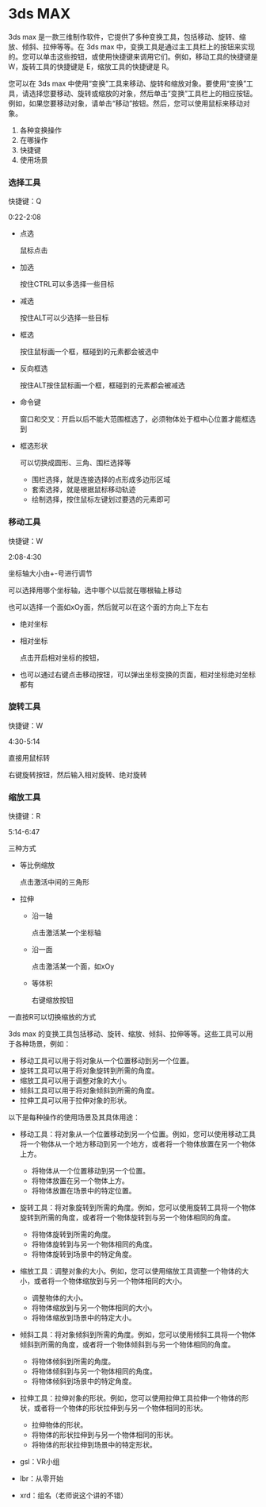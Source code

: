 # 3ds MAX



3ds max 是一款三维制作软件，它提供了多种变换工具，包括移动、旋转、缩放、倾斜、拉伸等等。在 3ds max 中，变换工具是通过主工具栏上的按钮来实现的。您可以单击这些按钮，或使用快捷键来调用它们。例如，移动工具的快捷键是 W，旋转工具的快捷键是 E，缩放工具的快捷键是 R。

您可以在 3ds max 中使用“变换”工具来移动、旋转和缩放对象。要使用“变换”工具，请选择您要移动、旋转或缩放的对象，然后单击“变换”工具栏上的相应按钮。例如，如果您要移动对象，请单击“移动”按钮。然后，您可以使用鼠标来移动对象。



1. 各种变换操作
2. 在哪操作
3. 快捷键
4. 使用场景



### 选择工具

快捷键：Q

0:22-2:08



- 点选

  鼠标点击

- 加选

  按住CTRL可以多选择一些目标

- 减选

  按住ALT可以少选择一些目标

- 框选

  按住鼠标画一个框，框碰到的元素都会被选中

- 反向框选

  按住ALT按住鼠标画一个框，框碰到的元素都会被减选

- 命令键

  窗口和交叉：开启以后不能大范围框选了，必须物体处于框中心位置才能框选到

- 框选形状

  可以切换成圆形、三角、围栏选择等

  - 围栏选择，就是连接选择的点形成多边形区域
  - 套索选择，就是根据鼠标移动轨迹
  - 绘制选择，按住鼠标左键划过要选的元素即可



### 移动工具

快捷键：W

2:08-4:30

坐标轴大小由+-号进行调节

可以选择用哪个坐标轴，选中哪个以后就在哪根轴上移动

也可以选择一个面如xOy面，然后就可以在这个面的方向上下左右

- 绝对坐标

- 相对坐标

  点击开启相对坐标的按钮，

- 也可以通过右键点击移动按钮，可以弹出坐标变换的页面，相对坐标绝对坐标都有



### 旋转工具

快捷键：W

4:30-5:14

直接用鼠标转

右键旋转按钮，然后输入相对旋转、绝对旋转



### 缩放工具

快捷键：R

5:14-6:47

三种方式

- 等比例缩放

  点击激活中间的三角形

- 拉伸

  - 沿一轴

    点击激活某一个坐标轴

  - 沿一面

    点击激活某一个面，如xOy

  - 等体积

    右键缩放按钮

一直按R可以切换缩放的方式





3ds max 的变换工具包括移动、旋转、缩放、倾斜、拉伸等等。这些工具可以用于各种场景，例如：

- 移动工具可以用于将对象从一个位置移动到另一个位置。
- 旋转工具可以用于将对象旋转到所需的角度。
- 缩放工具可以用于调整对象的大小。
- 倾斜工具可以用于将对象倾斜到所需的角度。
- 拉伸工具可以用于拉伸对象的形状。



以下是每种操作的使用场景及其具体用途：

- 移动工具：将对象从一个位置移动到另一个位置。例如，您可以使用移动工具将一个物体从一个地方移动到另一个地方，或者将一个物体放置在另一个物体上方。
    - 将物体从一个位置移动到另一个位置。
    - 将物体放置在另一个物体上方。
    - 将物体放置在场景中的特定位置。
- 旋转工具：将对象旋转到所需的角度。例如，您可以使用旋转工具将一个物体旋转到所需的角度，或者将一个物体旋转到与另一个物体相同的角度。
    - 将物体旋转到所需的角度。
    - 将物体旋转到与另一个物体相同的角度。
    - 将物体旋转到场景中的特定角度。
- 缩放工具：调整对象的大小。例如，您可以使用缩放工具调整一个物体的大小，或者将一个物体缩放到与另一个物体相同的大小。
    - 调整物体的大小。
    - 将物体缩放到与另一个物体相同的大小。
    - 将物体缩放到场景中的特定大小。
- 倾斜工具：将对象倾斜到所需的角度。例如，您可以使用倾斜工具将一个物体倾斜到所需的角度，或者将一个物体倾斜到与另一个物体相同的角度。
    - 将物体倾斜到所需的角度。
    - 将物体倾斜到与另一个物体相同的角度。
    - 将物体倾斜到场景中的特定角度。
- 拉伸工具：拉伸对象的形状。例如，您可以使用拉伸工具拉伸一个物体的形状，或者将一个物体的形状拉伸到与另一个物体相同的形状。
    - 拉伸物体的形状。
    - 将物体的形状拉伸到与另一个物体相同的形状。
    - 将物体的形状拉伸到场景中的特定形状。



- gsl：VR小组
- lbr：从零开始
- xrd：组名（老师说这个讲的不错）

